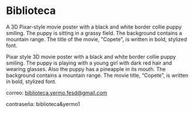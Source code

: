 # Biblioteca

A 3D Pixar-style movie poster with a black and white border collie puppy smiling. The puppy is sitting in a grassy field. The background contains a mountain range. The title of the movie, "Copete", is written in bold, stylized font.

Pixar style 3D movie poster with a black and white border collie puppy smiling. The puppy is playing with a young girl with dark red hair and wearing glasses. Also the puppy has a pineapple in its mouth. The background contains a mountain range. The movie title, “Copete”, is written in bold, stylized font.


correo: biblioteca.yermo.fesd@gmail.com

contraseña: biblioteca&yermo1